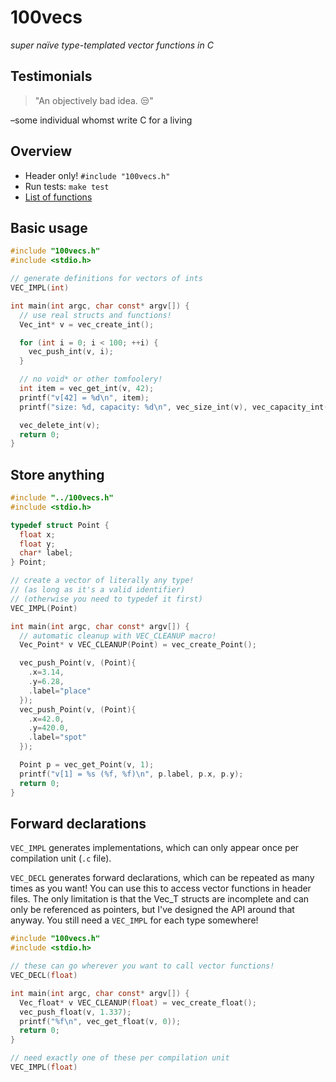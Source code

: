 # 100vecs

_super naïve type-templated vector functions in C_

## Testimonials

> "An objectively bad idea. 😒"

–some individual whomst write C for a living

## Overview

* Header only! `#include "100vecs.h"`
* Run tests: `make test`
* [List of functions](function_list.md)

## Basic usage

```C
#include "100vecs.h"
#include <stdio.h>

// generate definitions for vectors of ints
VEC_IMPL(int)

int main(int argc, char const* argv[]) {
  // use real structs and functions!
  Vec_int* v = vec_create_int();

  for (int i = 0; i < 100; ++i) {
    vec_push_int(v, i);
  }

  // no void* or other tomfoolery!
  int item = vec_get_int(v, 42);
  printf("v[42] = %d\n", item);
  printf("size: %d, capacity: %d\n", vec_size_int(v), vec_capacity_int(v));

  vec_delete_int(v);
  return 0;
}
```

## Store anything

```C
#include "../100vecs.h"
#include <stdio.h>

typedef struct Point {
  float x;
  float y;
  char* label;
} Point;

// create a vector of literally any type!
// (as long as it's a valid identifier)
// (otherwise you need to typedef it first)
VEC_IMPL(Point)

int main(int argc, char const* argv[]) {
  // automatic cleanup with VEC_CLEANUP macro!
  Vec_Point* v VEC_CLEANUP(Point) = vec_create_Point();

  vec_push_Point(v, (Point){
    .x=3.14,
    .y=6.28,
    .label="place"
  });
  vec_push_Point(v, (Point){
    .x=42.0,
    .y=420.0,
    .label="spot"
  });

  Point p = vec_get_Point(v, 1);
  printf("v[1] = %s (%f, %f)\n", p.label, p.x, p.y);
  return 0;
}
```

## Forward declarations

`VEC_IMPL` generates implementations, which can only appear once per compilation unit (`.c` file).

`VEC_DECL` generates forward declarations, which can be repeated as many times as you want! You can use this to access vector functions in header files.
The only limitation is that the Vec_T structs are incomplete and can only be referenced as pointers, but I've designed the API around that anyway. You still need a `VEC_IMPL` for each type somewhere!

```C
#include "100vecs.h"
#include <stdio.h>

// these can go wherever you want to call vector functions!
VEC_DECL(float)

int main(int argc, char const* argv[]) {
  Vec_float* v VEC_CLEANUP(float) = vec_create_float();
  vec_push_float(v, 1.337);
  printf("%f\n", vec_get_float(v, 0));
  return 0;
}

// need exactly one of these per compilation unit
VEC_IMPL(float)
```